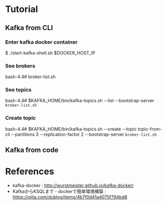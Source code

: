 # Tutorial
## Kafka from CLI
### Enter kafka docker container 
$ ./start-kafka-shell.sh $DOCKER_HOST_IP

### See brokers
bash-4.4# broker-list.sh

### See topics
bash-4.4# $KAFKA_HOME/bin/kafka-topics.sh --list --bootstrap-server `broker-list.sh`

### Create topic
bash-4.4# $KAFKA_HOME/bin/kafka-topics.sh --create --topic topic-from-cli --partitions 3 --replication-factor 2 --bootstrap-server `broker-list.sh` 

## Kafka from code



# References
- kafka-docker : http://wurstmeister.github.io/kafka-docker/
- KafkaからKSQLまで - dockerで簡単環境構築 : https://qiita.com/dublog/items/4b7f0d41a4075f794bd8

